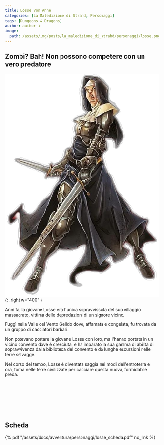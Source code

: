 ```yaml
---
title: Losse Von Anne
categories: [La Maledizione di Strahd, Personaggi]
tags: [Dungeons & Dragons]
author: author-1
image:
  path: /assets/img/posts/la_maledizione_di_strahd/personaggi/losse.png
---
```


## Zombi? Bah! Non possono competere con un vero predatore

![Desktop View](/assets/img/posts/la_maledizione_di_strahd/personaggi/losse.png){: .right w="400" }

Anni fa, la giovane Losse era l'unica sopravvissuta del suo villaggio massacrato, vittima delle depredazioni di un signore vicino. 

Fuggì nella Valle del Vento Gelido dove, affamata e congelata, fu trovata da un gruppo di cacciatori barbari. 

Non potevano portare la giovane Losse con loro, ma l'hanno portata in un vicino convento dove è cresciuta, e ha imparato la sua gamma di abilità di sopravvivenza dalla biblioteca del convento e da lunghe escursioni nelle terre selvagge. 

Nel corso del tempo, Losse è diventata saggia nei modi dell'entroterra e ora, torna nelle terre civilizzate per cacciare questa nuova, formidabile preda.

<br><br><br><br><br><br>

## Scheda

{% pdf "/assets/docs/avventura/personaggi/losse_scheda.pdf" no_link %}